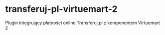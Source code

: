 transferuj-pl-virtuemart-2
==========================

Plugin integrujący płatności online Transferuj.pl z komponentem Virtuemart 2
